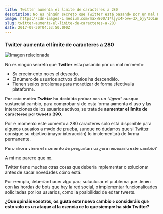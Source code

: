 ```yaml
---
title: Twitter aumenta el límite de caracteres a 280
description: No es ningún secreto que Twitter está pasando por un mal momento.
image: https://cdn-images-1.medium.com/max/800/1*ljyx4Fbve-3X_bjy73Q1Ww.jpeg
slug: twitter-aumenta-el-limite-de-caracteres-a-280
date: 2017-09-30T04:03:50.000Z
---
```


### Twitter aumenta el límite de caracteres a 280

![Imagen relacionada](https://cdn-images-1.medium.com/max/800/1*ljyx4Fbve-3X_bjy73Q1Ww.jpeg)

No es ningún secreto que **Twitter** está pasando por un mal momento:

- Su crecimiento no es el deseado.
- El número de usuarios activos diarios ha descendido.
- Tienen serios problemas para monetizar de forma efectiva la plataforma.

Por este motivo **Twitter** ha decidido probar con un “*ligero*” aunque sustancial cambio, para comprobar si de esta forma aumenta el uso y las interacciones de los usuarios activos, se trata de **aumentar el límite de caracteres por tweet a 280.**

Por el momento este aumento a 280 caracteres solo está disponible para algunos usuarios a modo de prueba, aunque no dudamos que si [Twitter](https://www.cubodekubrick.com/blog?tag=Twitter) consigue su objetivo (mayor interacción) lo implementará de forma permanente.

Pero ahora viene el momento de preguntarnos ¿era necesario este cambio?

A mi me parece que no.

Twitter tiene muchas otras cosas que debería implementar o solucionar antes de sacar novedades cómo está.

Por ejemplo, deberían hacer algo para solucionar el problema que tienen con las hordas de bots que hay la red social, o implementar funcionalidades solicitadas por los usuarios, como la posibilidad de editar tweets.

**¿Que opináis vosotros, os gusta este nuevo cambio o consideráis que esto solo es un ataque al la esencia de lo que siempre ha sido Twitter?**
